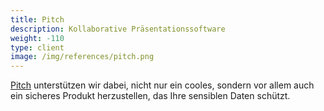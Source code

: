```yaml
---
title: Pitch
description: Kollaborative Präsentationssoftware
weight: -110
type: client
image: /img/references/pitch.png
---
```


[Pitch](https://pitch.com/) unterstützen wir dabei, nicht nur ein cooles, sondern vor allem auch ein sicheres Produkt herzustellen, das Ihre sensiblen Daten schützt.
